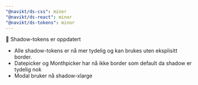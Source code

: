 ```yaml
---
"@navikt/ds-css": minor
"@navikt/ds-react": minor
"@navikt/ds-tokens": minor
---
```


:lipstick: Shadow-tokens er oppdatert

- Alle shadow-tokens er nå mer tydelig og kan brukes uten eksplisitt border.
- Datepicker og Monthpicker har nå ikke border som default da shadow er tydelig nok
- Modal bruker nå shadow-xlarge
